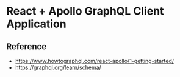 # React + Apollo GraphQL Client Application

## Reference
- https://www.howtographql.com/react-apollo/1-getting-started/
- https://graphql.org/learn/schema/
